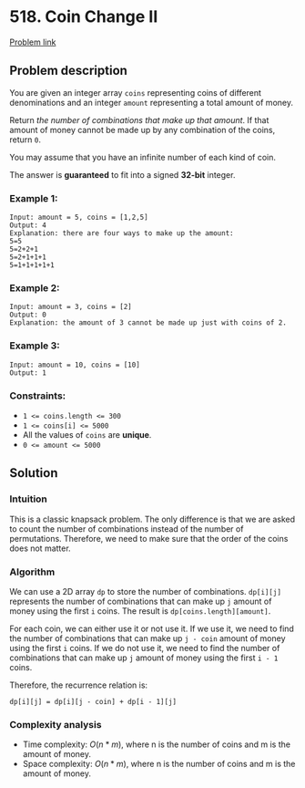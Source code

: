 # 518. Coin Change II

[Problem link](https://leetcode.com/problems/coin-change-ii/)

## Problem description

You are given an integer array `coins` representing coins of different denominations and an integer `amount` representing a total amount of money.

Return _the number of combinations that make up that amount_. If that amount of money cannot be made up by any combination of the coins, return `0`.

You may assume that you have an infinite number of each kind of coin.

The answer is **guaranteed** to fit into a signed **32-bit** integer.

### Example 1:

```
Input: amount = 5, coins = [1,2,5]
Output: 4
Explanation: there are four ways to make up the amount:
5=5
5=2+2+1
5=2+1+1+1
5=1+1+1+1+1
```

### Example 2:

```
Input: amount = 3, coins = [2]
Output: 0
Explanation: the amount of 3 cannot be made up just with coins of 2.
```

### Example 3:

```
Input: amount = 10, coins = [10]
Output: 1
```

### Constraints:

- `1 <= coins.length <= 300`
- `1 <= coins[i] <= 5000`
- All the values of `coins` are **unique**.
- `0 <= amount <= 5000`

## Solution

### Intuition

This is a classic knapsack problem. The only difference is that we are asked to count the number of combinations instead of the number of permutations. Therefore, we need to make sure that the order of the coins does not matter.

### Algorithm

We can use a 2D array `dp` to store the number of combinations. `dp[i][j]` represents the number of combinations that can make up `j` amount of money using the first `i` coins. The result is `dp[coins.length][amount]`.

For each coin, we can either use it or not use it. If we use it, we need to find the number of combinations that can make up `j - coin` amount of money using the first `i` coins. If we do not use it, we need to find the number of combinations that can make up `j` amount of money using the first `i - 1` coins.

Therefore, the recurrence relation is:

```
dp[i][j] = dp[i][j - coin] + dp[i - 1][j]
```

### Complexity analysis

- Time complexity: $O(n * m)$, where n is the number of coins and m is the amount of money.
- Space complexity: $O(n * m)$, where n is the number of coins and m is the amount of money.
